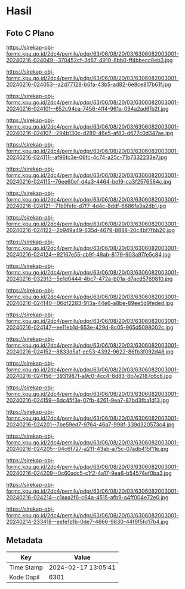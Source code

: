 # Hasil

## Foto C Plano

https://sirekap-obj-formc.kpu.go.id/2dc4/pemilu/pdpr/63/06/08/20/03/6306082003001-20240216-024049--370452cf-3d67-4910-8bb0-ff4bbecc8eb3.jpg

https://sirekap-obj-formc.kpu.go.id/2dc4/pemilu/pdpr/63/06/08/20/03/6306082003001-20240216-024053--a2d77128-b6fa-43b5-ad82-6e8ce817b61f.jpg

https://sirekap-obj-formc.kpu.go.id/2dc4/pemilu/pdpr/63/06/08/20/03/6306082003001-20240216-024101--652c94ca-7456-4ff4-961a-094a2ad6fb2f.jpg

https://sirekap-obj-formc.kpu.go.id/2dc4/pemilu/pdpr/63/06/08/20/03/6306082003001-20240216-024107--294b130c-d289-46e5-af83-d677c0d347ae.jpg

https://sirekap-obj-formc.kpu.go.id/2dc4/pemilu/pdpr/63/06/08/20/03/6306082003001-20240216-024111--af96fc3e-06fc-4c74-a25c-71b7332233e7.jpg

https://sirekap-obj-formc.kpu.go.id/2dc4/pemilu/pdpr/63/06/08/20/03/6306082003001-20240216-024115--76ee60ef-d4a3-4464-be19-ca3f2576564c.jpg

https://sirekap-obj-formc.kpu.go.id/2dc4/pemilu/pdpr/63/06/08/20/03/6306082003001-20240216-024121--71b9fefc-d7f7-4d4c-8ddf-6686fa3a2db1.jpg

https://sirekap-obj-formc.kpu.go.id/2dc4/pemilu/pdpr/63/06/08/20/03/6306082003001-20240216-024122--2b949a49-635d-4679-8888-20c4bf7fbb20.jpg

https://sirekap-obj-formc.kpu.go.id/2dc4/pemilu/pdpr/63/06/08/20/03/6306082003001-20240216-024124--92167e55-cb9f-49ab-8179-903a97fe5c84.jpg

https://sirekap-obj-formc.kpu.go.id/2dc4/pemilu/pdpr/63/06/08/20/03/6306082003001-20240216-032913--5e1d0444-4bc7-472a-b01a-d7aed5769810.jpg

https://sirekap-obj-formc.kpu.go.id/2dc4/pemilu/pdpr/63/06/08/20/03/6306082003001-20240216-024140--06df2283-913a-44e6-a8be-89ee5d9feded.jpg

https://sirekap-obj-formc.kpu.go.id/2dc4/pemilu/pdpr/63/06/08/20/03/6306082003001-20240216-024147--ee11eb1d-653e-429d-8c05-965d5098002c.jpg

https://sirekap-obj-formc.kpu.go.id/2dc4/pemilu/pdpr/63/06/08/20/03/6306082003001-20240216-024152--8833d5af-ee53-4392-9622-86fb3f092d48.jpg

https://sirekap-obj-formc.kpu.go.id/2dc4/pemilu/pdpr/63/06/08/20/03/6306082003001-20240216-024156--3931987f-a9c0-4cc4-8d83-8b7e2187c6c6.jpg

https://sirekap-obj-formc.kpu.go.id/2dc4/pemilu/pdpr/63/06/08/20/03/6306082003001-20240216-024159--6dc45f3e-07fb-4261-9ea7-87bd3fba1d13.jpg

https://sirekap-obj-formc.kpu.go.id/2dc4/pemilu/pdpr/63/06/08/20/03/6306082003001-20240216-024201--7be59ed7-9764-46a7-998f-339d320573c4.jpg

https://sirekap-obj-formc.kpu.go.id/2dc4/pemilu/pdpr/63/06/08/20/03/6306082003001-20240216-024205--04c6f727-a211-43ab-a75c-07adb415f11e.jpg

https://sirekap-obj-formc.kpu.go.id/2dc4/pemilu/pdpr/63/06/08/20/03/6306082003001-20240216-024209--0c60adc5-c1f2-4a17-9ea6-b54574ef0ba3.jpg

https://sirekap-obj-formc.kpu.go.id/2dc4/pemilu/pdpr/63/06/08/20/03/6306082003001-20240216-024214--c1aaa2f6-c64a-4515-afb9-a4ff004e72e0.jpg

https://sirekap-obj-formc.kpu.go.id/2dc4/pemilu/pdpr/63/06/08/20/03/6306082003001-20240214-233418--eefe1b1b-0de7-4666-9830-44f9f5fd17b4.jpg


## Metadata

| Key        | Value               |
| ---------- | ------------------- |
| Time Stamp | 2024-02-17 13:05:41 |
| Kode Dapil | 6301                |



